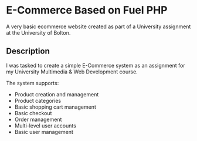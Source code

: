 # E-Commerce Based on Fuel PHP

A very basic ecommerce website created as part of a University assignment at the University of Bolton.

## Description

I was tasked to create a simple E-Commerce system as an assignment for my University Multimedia & Web Development course.

The system supports:

- Product creation and management
- Product categories
- Basic shopping cart management
- Basic checkout
- Order management
- Multi-level user accounts
- Basic user management